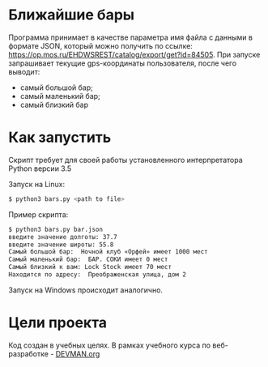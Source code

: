 # Ближайшие бары

Программа принимает в качестве параметра имя файла с данными в формате JSON, который можно получить по ссылке: https://op.mos.ru/EHDWSREST/catalog/export/get?id=84505.
При запуске запрашивает текущие gps-координаты пользователя, после чего выводит:
 - самый большой бар;
 - самый маленький бар;
 - самый близкий бар 

# Как запустить

Скрипт требует для своей работы установленного интерпретатора Python версии 3.5

Запуск на Linux:

```bash
$ python3 bars.py <path to file>
```
Пример скрипта:

```bash
$ python3 bars.py bar.json
введите значение долготы: 37.7
введите значение широты: 55.8
Самый большой бар:  Ночной клуб «Орфей» имеет 1000 мест
Самый маленький бар:  БАР. СОКИ имеет 0 мест
Самый близкий к вам: Lock Stock имеет 70 мест
Находится по адресу:  Преображенская улица, дом 2

```
Запуск на Windows происходит аналогично.

# Цели проекта

Код создан в учебных целях. В рамках учебного курса по веб-разработке - [DEVMAN.org](https://devman.org)
